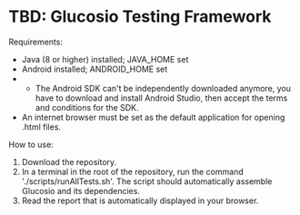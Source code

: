 # TBD: Glucosio Testing Framework

Requirements:
- Java (8 or higher) installed; JAVA_HOME set
- Android installed; ANDROID_HOME set
- - The Android SDK can't be independently downloaded anymore, you have to download and install Android Studio, then accept the terms and conditions for the SDK.
- An internet browser must be set as the default application for opening .html files.

How to use:
1. Download the repository.
2. In a terminal in the root of the repository, run the command './scripts/runAllTests.sh'. The script should automatically assemble Glucosio and its dependencies.
3. Read the report that is automatically displayed in your browser.
